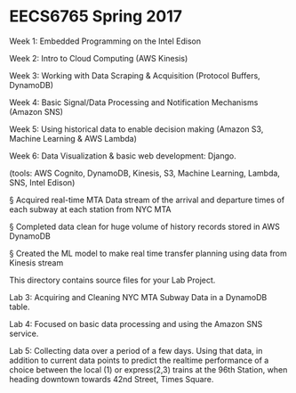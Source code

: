 # EECS6765 Spring 2017

Week 1: Embedded Programming on the Intel Edison

Week 2: Intro to Cloud Computing (AWS Kinesis)

Week 3: Working with Data Scraping & Acquisition (Protocol Buffers, DynamoDB)

Week 4: Basic Signal/Data Processing and Notification Mechanisms (Amazon SNS)

Week 5: Using historical data to enable decision making (Amazon S3, Machine Learning & AWS Lambda)

Week 6: Data Visualization & basic web development: Django.


(tools: AWS Cognito, DynamoDB, Kinesis, S3, Machine Learning, Lambda, SNS, Intel Edison)

§ Acquired real-time MTA Data stream of the arrival and departure times of each subway at each station from NYC MTA

§ Completed data clean for huge volume of history records stored in AWS DynamoDB

§ Created the ML model to make real time transfer planning using data from Kinesis stream



This directory contains source files for your Lab Project.

Lab 3: Acquiring and Cleaning NYC MTA Subway Data in a DynamoDB table.

Lab 4: Focused on basic data processing and using the Amazon SNS service.

Lab 5: Collecting data over a period of a few days. Using that data, in addition to current data points to predict the realtime 
performance of a choice between the local (1) or express(2,3) trains at the 96th Station, when heading downtown towards 42nd Street, 
Times Square.
